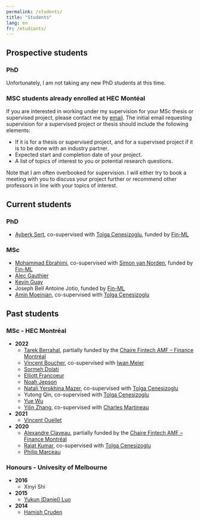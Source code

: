 ```yaml
---
permalink: /students/
title: "Students"
lang: en
fr: /etudiants/
---
```


## Prospective students

### PhD

Unfortunately, I am not taking any new PhD students at this time.

### MSC students already enrolled at HEC Montéal

If you are interested in working under my supervision for your MSc thesis or supervised project, please contact me by [email](mailto:vincent.3.gregoire@hec.ca?subject="Supervision"). The initial email requesting supervision for a supervised project or thesis should include the following elements:

- If it is for a thesis or supervised project, and for a supervised project if it is to be done with an industry partner.
- Expected start and completion date of your project.
- A list of topics of interest to you or potential research questions.

Note that I am often overbooked for supervision. I will either try to book a meeting with you to discuss your project further or recommend other professors in line with your topics of interest.

## Current students

### PhD

- [Ayberk Sert](https://www.linkedin.com/in/saim-ayberk-sert-961a469a), co-supervised with [Tolga Cenesizoglu](https://www.hec.ca/en/profs/tolga.cenesizoglu.html), funded by [Fin-ML](https://fin-ml.ca/)

### MSc

- [Mohammad Ebrahimi](https://www.linkedin.com/in/3moheb/), co-supervised with [Simon van Norden](https://www.hec.ca/en/profs/simon.van-norden.html), funded by [Fin-ML](https://fin-ml.ca/)
- [Alec Gauthier](https://www.linkedin.com/in/alecgauthier/)
- [Kevin Guay](https://www.linkedin.com/in/kevin-guay/)
- Joseph Bell Antoine Jotio, funded by [Fin-ML](https://fin-ml.ca/)
- [Amin Moeinian](https://www.linkedin.com/in/aminmoeinian/), co-supervised with [Tolga Cenesizoglu](https://www.hec.ca/en/profs/tolga.cenesizoglu.html)

## Past students

### MSc - HEC Montréal

- **2022**
  - [Tarek Berrahal](https://www.linkedin.com/in/tarekberrahal/), partially funded by the [Chaire Fintech AMF – Finance Montréal](https://chairefintech.uqam.ca/?lang=en)
  - [Vincent Boucher](https://www.linkedin.com/in/bouchervincent/), co-supervised with [Iwan Meier](https://www.hec.ca/en/profs/iwan.meier.html)
  - [Sormeh Dolati](https://www.linkedin.com/in/sormeh-dolati/)
  - [Elliott Francoeur](https://www.linkedin.com/in/elliott-francoeur/)
  - [Noah Jepson](https://www.linkedin.com/in/noahjep/)
  - [Natali Yerokhina Mazer](https://www.linkedin.com/in/natali-yerokhina-mazer-48542b1b0/), co-supervised with [Tolga Cenesizoglu](https://www.hec.ca/en/profs/tolga.cenesizoglu.html)
  - Yutong Qin, co-supervised with [Tolga Cenesizoglu](https://www.hec.ca/en/profs/tolga.cenesizoglu.html)
  - [Yue Wu](https://www.linkedin.com/in/yue-w-73257214a/)
  - [Yilin Zhang](https://www.linkedin.com/in/yilin-zhang-/), co-supervised with [Charles Martineau](http://www.charlesmartineau.com)
- **2021**
  - [Vincent Ouellet](https://www.linkedin.com/in/vincentouellet/)
- **2020**
  - [Alexandre Claveau](https://www.linkedin.com/in/alexandre-claveau-m-sc-52b513170/), partially funded by the [Chaire Fintech AMF – Finance Montréal](https://chairefintech.uqam.ca/?lang=en)
  - [Rajat Kumar](https://www.linkedin.com/in/rajatkumar376/), co-supervised with [Tolga Cenesizoglu](https://www.hec.ca/en/profs/tolga.cenesizoglu.html)
  - [Philip Marceau](https://www.linkedin.com/in/philip-marceau-753b8a1b3/)

### Honours - Univesity of Melbourne

- **2016**
  - Xinyi Shi
- **2015**
  - [Yukun (Daniel) Luo](https://www.linkedin.com/in/daniel-luo-9676b855/)
- **2014**
  - [Hamish Cruden](https://www.linkedin.com/in/hamishcruden/)
